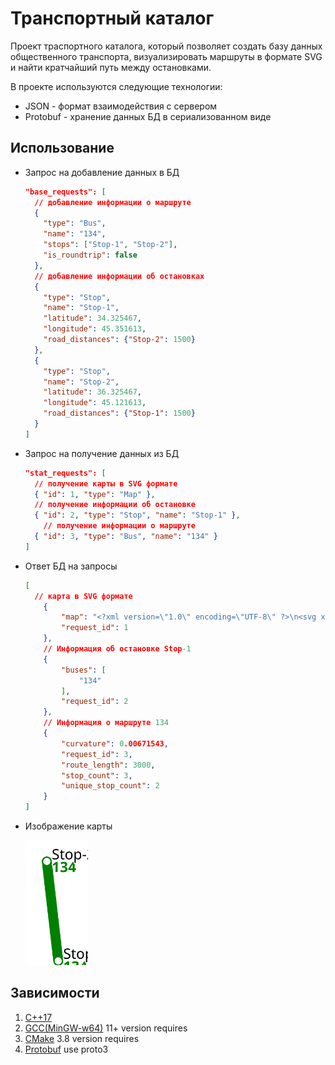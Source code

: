# **Транспортный каталог**

Проект траспортного каталога, который позволяет создать базу данных общественного транспорта, визуализировать маршруты в формате SVG и найти кратчайший путь между остановками.

В проекте используются следующие технологии:
- JSON - формат взаимодействия с сервером
- Protobuf - хранение данных БД в сериализованном виде

## **Использование**
- Запрос на добавление данных в БД
  ```json
  "base_requests": [
    // добавление информации о маршруте
    {
      "type": "Bus",
      "name": "134",
      "stops": ["Stop-1", "Stop-2"],
      "is_roundtrip": false
    },
    // добавление информации об остановках
    {
      "type": "Stop",
      "name": "Stop-1",
      "latitude": 34.325467,
      "longitude": 45.351613,
      "road_distances": {"Stop-2": 1500}
    },
    {
      "type": "Stop",
      "name": "Stop-2",
      "latitude": 36.325467,
      "longitude": 45.121613,
      "road_distances": {"Stop-1": 1500}
    }
  ]
  ```
- Запрос на получение данных из БД
  ```json
  "stat_requests": [
    // получение карты в SVG формате
    { "id": 1, "type": "Map" },
    // получение информации об остановке
    { "id": 2, "type": "Stop", "name": "Stop-1" },
      // получение информации о маршруте
    { "id": 3, "type": "Bus", "name": "134" }
  ]
  ```

- Ответ БД на запросы
  ```json
  [
    // карта в SVG формате
      {
          "map": "<?xml version=\"1.0\" encoding=\"UTF-8\" ?>\n<svg xmlns=\"http://www.w3.org/2000/svg\" version=\"1.1\">\n<polyline points=\"46.1,170 30,30 46.1,170\" fill=\"none\" stroke=\"green\" stroke-width=\"14\" stroke-linecap=\"round\" stroke-linejoin=\"round\"/>\n<text x=\"46.1\" y=\"170\" dx=\"7\" dy=\"15\" font-size=\"20\" font-family=\"Verdana\" font-weight=\"bold\" fill=\"rgba(255,255,255,0.85)\" stroke=\"rgba(255,255,255,0.85)\" stroke-width=\"3\" stroke-linecap=\"round\" stroke-linejoin=\"round\">134</text>\n<text x=\"46.1\" y=\"170\" dx=\"7\" dy=\"15\" font-size=\"20\" font-family=\"Verdana\" font-weight=\"bold\" fill=\"green\">134</text>\n<text x=\"30\" y=\"30\" dx=\"7\" dy=\"15\" font-size=\"20\" font-family=\"Verdana\" font-weight=\"bold\" fill=\"rgba(255,255,255,0.85)\" stroke=\"rgba(255,255,255,0.85)\" stroke-width=\"3\" stroke-linecap=\"round\" stroke-linejoin=\"round\">134</text>\n<text x=\"30\" y=\"30\" dx=\"7\" dy=\"15\" font-size=\"20\" font-family=\"Verdana\" font-weight=\"bold\" fill=\"green\">134</text>\n<circle cx=\"46.1\" cy=\"170\" r=\"5\" fill=\"white\"/>\n<circle cx=\"30\" cy=\"30\" r=\"5\" fill=\"white\"/>\n<text x=\"46.1\" y=\"170\" dx=\"7\" dy=\"-3\" font-size=\"20\" font-family=\"Verdana\" fill=\"rgba(255,255,255,0.85)\" stroke=\"rgba(255,255,255,0.85)\" stroke-width=\"3\" stroke-linecap=\"round\" stroke-linejoin=\"round\">Stop-1</text>\n<text x=\"46.1\" y=\"170\" dx=\"7\" dy=\"-3\" font-size=\"20\" font-family=\"Verdana\" fill=\"black\">Stop-1</text>\n<text x=\"30\" y=\"30\" dx=\"7\" dy=\"-3\" font-size=\"20\" font-family=\"Verdana\" fill=\"rgba(255,255,255,0.85)\" stroke=\"rgba(255,255,255,0.85)\" stroke-width=\"3\" stroke-linecap=\"round\" stroke-linejoin=\"round\">Stop-2</text>\n<text x=\"30\" y=\"30\" dx=\"7\" dy=\"-3\" font-size=\"20\" font-family=\"Verdana\" fill=\"black\">Stop-2</text>\n</svg>",
          "request_id": 1
      },
      // Информация об остановке Stop-1
      {
          "buses": [
              "134"
          ],
          "request_id": 2
      },
      // Информация о маршруте 134
      {
          "curvature": 0.00671543,
          "request_id": 3,
          "route_length": 3000,
          "stop_count": 3,
          "unique_stop_count": 2
      }
  ]
  ```
- Изображение карты

  <img src="./transport-catalogue/data/map.svg" height=200px>


## **Зависимости**

1. [С++17](https://en.cppreference.com/w/cpp/17)
2. [GCC(MinGW-w64)](https://www.mingw-w64.org/) 11+ version requires
3. [CMake](https://cmake.org) 3.8 version requires
4. [Protobuf](https://protobuf.dev/) use proto3